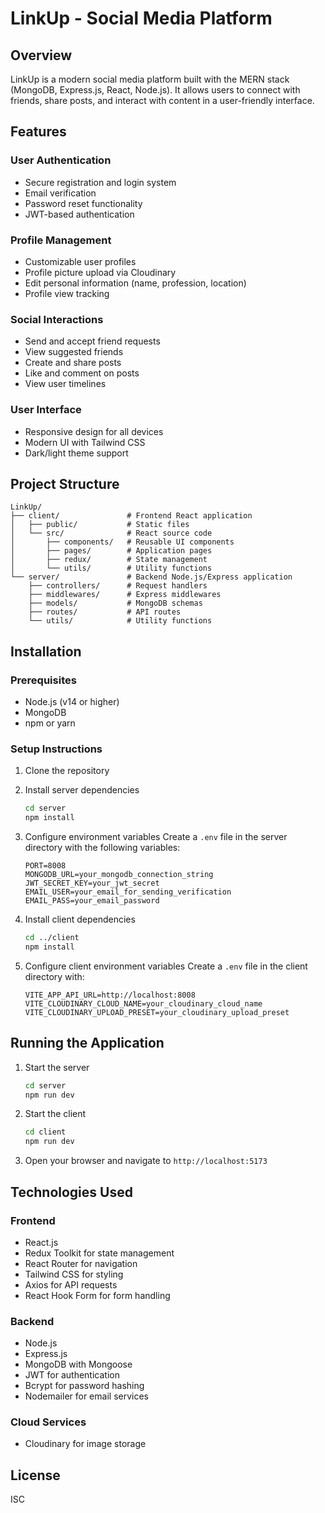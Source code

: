 # LinkUp - Social Media Platform

## Overview
LinkUp is a modern social media platform built with the MERN stack (MongoDB, Express.js, React, Node.js). It allows users to connect with friends, share posts, and interact with content in a user-friendly interface.

## Features

### User Authentication
- Secure registration and login system
- Email verification
- Password reset functionality
- JWT-based authentication

### Profile Management
- Customizable user profiles
- Profile picture upload via Cloudinary
- Edit personal information (name, profession, location)
- Profile view tracking

### Social Interactions
- Send and accept friend requests
- View suggested friends
- Create and share posts
- Like and comment on posts
- View user timelines

### User Interface
- Responsive design for all devices
- Modern UI with Tailwind CSS
- Dark/light theme support

## Project Structure

```
LinkUp/
├── client/               # Frontend React application
│   ├── public/           # Static files
│   └── src/              # React source code
│       ├── components/   # Reusable UI components
│       ├── pages/        # Application pages
│       ├── redux/        # State management
│       └── utils/        # Utility functions
└── server/               # Backend Node.js/Express application
    ├── controllers/      # Request handlers
    ├── middlewares/      # Express middlewares
    ├── models/           # MongoDB schemas
    ├── routes/           # API routes
    └── utils/            # Utility functions
```

## Installation

### Prerequisites
- Node.js (v14 or higher)
- MongoDB
- npm or yarn

### Setup Instructions

1. Clone the repository

2. Install server dependencies
   ```bash
   cd server
   npm install
   ```

3. Configure environment variables
   Create a `.env` file in the server directory with the following variables:
   ```
   PORT=8008
   MONGODB_URL=your_mongodb_connection_string
   JWT_SECRET_KEY=your_jwt_secret
   EMAIL_USER=your_email_for_sending_verification
   EMAIL_PASS=your_email_password
   ```

4. Install client dependencies
   ```bash
   cd ../client
   npm install
   ```

5. Configure client environment variables
   Create a `.env` file in the client directory with:
   ```
   VITE_APP_API_URL=http://localhost:8008
   VITE_CLOUDINARY_CLOUD_NAME=your_cloudinary_cloud_name
   VITE_CLOUDINARY_UPLOAD_PRESET=your_cloudinary_upload_preset
   ```

## Running the Application

1. Start the server
   ```bash
   cd server
   npm run dev
   ```

2. Start the client
   ```bash
   cd client
   npm run dev
   ```

3. Open your browser and navigate to `http://localhost:5173`

## Technologies Used

### Frontend
- React.js
- Redux Toolkit for state management
- React Router for navigation
- Tailwind CSS for styling
- Axios for API requests
- React Hook Form for form handling

### Backend
- Node.js
- Express.js
- MongoDB with Mongoose
- JWT for authentication
- Bcrypt for password hashing
- Nodemailer for email services

### Cloud Services
- Cloudinary for image storage

## License
ISC